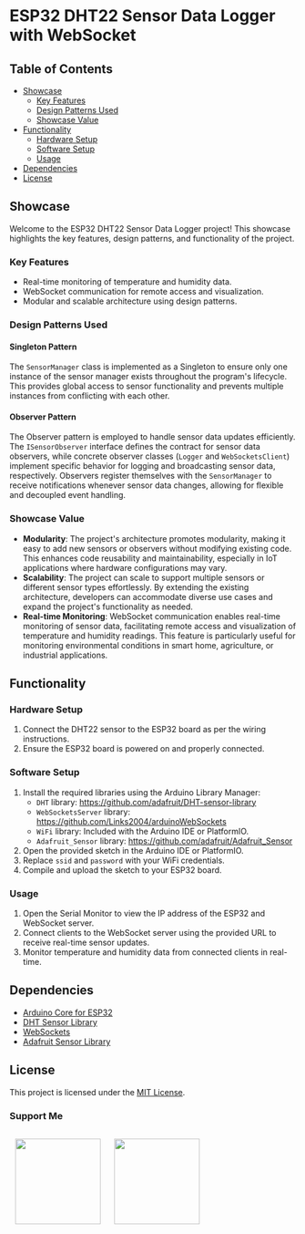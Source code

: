 # ESP32 DHT22 Sensor Data Logger with WebSocket

## Table of Contents

- [Showcase](#showcase)
  - [Key Features](#key-features)
  - [Design Patterns Used](#design-patterns-used)
  - [Showcase Value](#showcase-value)
- [Functionality](#functionality)
  - [Hardware Setup](#hardware-setup)
  - [Software Setup](#software-setup)
  - [Usage](#usage)
- [Dependencies](#dependencies)
- [License](#license)

## Showcase

Welcome to the ESP32 DHT22 Sensor Data Logger project! This showcase highlights the key features, design patterns, and functionality of the project.

### Key Features

- Real-time monitoring of temperature and humidity data.
- WebSocket communication for remote access and visualization.
- Modular and scalable architecture using design patterns.

### Design Patterns Used

#### Singleton Pattern

The `SensorManager` class is implemented as a Singleton to ensure only one instance of the sensor manager exists throughout the program's lifecycle. This provides global access to sensor functionality and prevents multiple instances from conflicting with each other.

#### Observer Pattern

The Observer pattern is employed to handle sensor data updates efficiently. The `ISensorObserver` interface defines the contract for sensor data observers, while concrete observer classes (`Logger` and `WebSocketsClient`) implement specific behavior for logging and broadcasting sensor data, respectively. Observers register themselves with the `SensorManager` to receive notifications whenever sensor data changes, allowing for flexible and decoupled event handling.

### Showcase Value

- **Modularity**: The project's architecture promotes modularity, making it easy to add new sensors or observers without modifying existing code. This enhances code reusability and maintainability, especially in IoT applications where hardware configurations may vary.
- **Scalability**: The project can scale to support multiple sensors or different sensor types effortlessly. By extending the existing architecture, developers can accommodate diverse use cases and expand the project's functionality as needed.
- **Real-time Monitoring**: WebSocket communication enables real-time monitoring of sensor data, facilitating remote access and visualization of temperature and humidity readings. This feature is particularly useful for monitoring environmental conditions in smart home, agriculture, or industrial applications.

## Functionality

### Hardware Setup

1. Connect the DHT22 sensor to the ESP32 board as per the wiring instructions.
2. Ensure the ESP32 board is powered on and properly connected.

### Software Setup

1. Install the required libraries using the Arduino Library Manager:
   - `DHT` library: https://github.com/adafruit/DHT-sensor-library
   - `WebSocketsServer` library: https://github.com/Links2004/arduinoWebSockets
   - `WiFi` library: Included with the Arduino IDE or PlatformIO.
   - `Adafruit_Sensor` library: https://github.com/adafruit/Adafruit_Sensor
2. Open the provided sketch in the Arduino IDE or PlatformIO.
3. Replace `ssid` and `password` with your WiFi credentials.
4. Compile and upload the sketch to your ESP32 board.

### Usage

1. Open the Serial Monitor to view the IP address of the ESP32 and WebSocket server.
2. Connect clients to the WebSocket server using the provided URL to receive real-time sensor updates.
3. Monitor temperature and humidity data from connected clients in real-time.

## Dependencies

- [Arduino Core for ESP32](https://github.com/espressif/arduino-esp32)
- [DHT Sensor Library](https://github.com/adafruit/DHT-sensor-library)
- [WebSockets](https://github.com/Links2004/arduinoWebSockets)
- [Adafruit Sensor Library](https://github.com/adafruit/Adafruit_Sensor)

## License

This project is licensed under the [MIT License](LICENSE).

### Support Me

<p style="display: inline-block; margin-right: 0.25rem;"><a style="padding: 10px;" href="https://www.buymeacoffee.com/tarekragab"><img src="https://cdn.buymeacoffee.com/buttons/v2/default-yellow.png" width="150"/></a>
<a style="padding: 10px;" href="https://www.ko-fi.com/tarekragab"><img src="https://storage.ko-fi.com/cdn/kofi2.png?v=3" width="150"/></a></p>
</ul>
